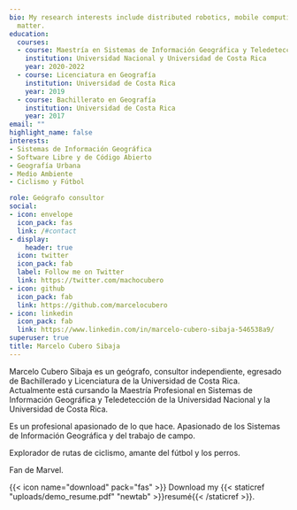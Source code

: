 ```yaml
---
bio: My research interests include distributed robotics, mobile computing and programmable
  matter.
education:
  courses:
  - course: Maestría en Sistemas de Información Geográfica y Teledetección (cursando actualmente)
    institution: Universidad Nacional y Universidad de Costa Rica
    year: 2020-2022
  - course: Licenciatura en Geografía
    institution: Universidad de Costa Rica
    year: 2019
  - course: Bachillerato en Geografía
    institution: Universidad de Costa Rica
    year: 2017
email: ""
highlight_name: false
interests:
- Sistemas de Información Geográfica
- Software Libre y de Código Abierto
- Geografía Urbana
- Medio Ambiente
- Ciclismo y Fútbol

role: Geógrafo consultor
social:
- icon: envelope
  icon_pack: fas
  link: /#contact
- display:
    header: true
  icon: twitter
  icon_pack: fab
  label: Follow me on Twitter
  link: https://twitter.com/machocubero
- icon: github
  icon_pack: fab
  link: https://github.com/marcelocubero
- icon: linkedin
  icon_pack: fab
  link: https://www.linkedin.com/in/marcelo-cubero-sibaja-546538a9/
superuser: true
title: Marcelo Cubero Sibaja
---
```


Marcelo Cubero Sibaja es un geógrafo, consultor independiente, egresado de Bachillerado y Licenciatura de la Universidad de Costa Rica. Actualmente está cursando la Maestría Profesional en Sistemas de Información Geográfica y Teledetección de la Universidad Nacional y la Universidad de Costa Rica. 

Es un profesional apasionado de lo que hace. Apasionado de los Sistemas de Información Geográfica y del trabajo de campo. 

Explorador de rutas de ciclismo, amante del fútbol y los perros. 

Fan de Marvel.

{{< icon name="download" pack="fas" >}} Download my {{< staticref "uploads/demo_resume.pdf" "newtab" >}}resumé{{< /staticref >}}.
